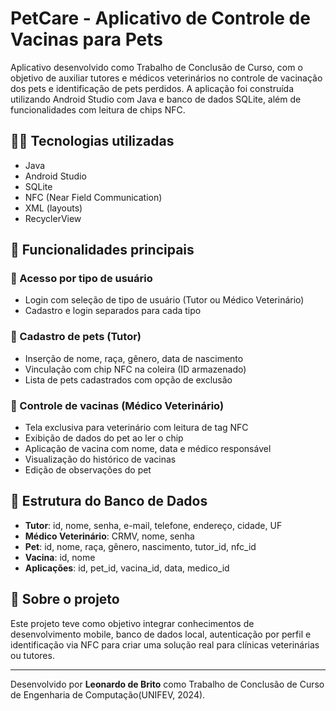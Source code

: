 # PetCare - Aplicativo de Controle de Vacinas para Pets

Aplicativo desenvolvido como Trabalho de Conclusão de Curso, com o objetivo de auxiliar tutores e médicos veterinários no controle de vacinação dos pets e identificação de pets perdidos. A aplicação foi construída utilizando Android Studio com Java e banco de dados SQLite, além de funcionalidades com leitura de chips NFC.

## 👨‍💻 Tecnologias utilizadas

- Java
- Android Studio
- SQLite
- NFC (Near Field Communication)
- XML (layouts)
- RecyclerView

## 🧠 Funcionalidades principais

### 👥 Acesso por tipo de usuário
- Login com seleção de tipo de usuário (Tutor ou Médico Veterinário)
- Cadastro e login separados para cada tipo

### 🐶 Cadastro de pets (Tutor)
- Inserção de nome, raça, gênero, data de nascimento
- Vinculação com chip NFC na coleira (ID armazenado)
- Lista de pets cadastrados com opção de exclusão

### 💉 Controle de vacinas (Médico Veterinário)
- Tela exclusiva para veterinário com leitura de tag NFC
- Exibição de dados do pet ao ler o chip
- Aplicação de vacina com nome, data e médico responsável
- Visualização do histórico de vacinas
- Edição de observações do pet

## 🧩 Estrutura do Banco de Dados

- **Tutor**: id, nome, senha, e-mail, telefone, endereço, cidade, UF  
- **Médico Veterinário**: CRMV, nome, senha  
- **Pet**: id, nome, raça, gênero, nascimento, tutor_id, nfc_id  
- **Vacina**: id, nome  
- **Aplicações**: id, pet_id, vacina_id, data, medico_id

## 📌 Sobre o projeto
Este projeto teve como objetivo integrar conhecimentos de desenvolvimento mobile, banco de dados local, autenticação por perfil e identificação via NFC para criar uma solução real para clínicas veterinárias ou tutores.

---

Desenvolvido por **Leonardo de Brito** como Trabalho de Conclusão de Curso de Engenharia de Computação(UNIFEV, 2024).
